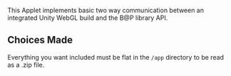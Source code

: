 This Applet implements basic two way communication between an integrated Unity WebGL build and the B@P library API.


## Choices Made
Everything you want included must be flat in the `/app` directory to be read as a .zip file.
